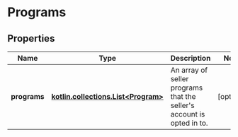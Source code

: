 
# Programs

## Properties
Name | Type | Description | Notes
------------ | ------------- | ------------- | -------------
**programs** | [**kotlin.collections.List&lt;Program&gt;**](Program.md) | An array of seller programs that the seller&#39;s account is opted in to. |  [optional]



